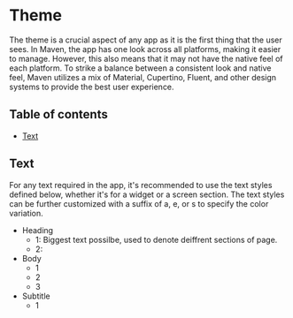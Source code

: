 # Theme
The theme is a crucial aspect of any app as it is the first thing that the user sees. In Maven, the app has one look across all platforms, making it easier to manage. However, this also means that it may not have the native feel of each platform. To strike a balance between a consistent look and native feel, Maven utilizes a mix of Material, Cupertino, Fluent, and other design systems to provide the best user experience.


## Table of contents
- [Text](TODO)


## Text
For any text required in the app, it's recommended to use the text styles defined below, whether it's for a widget or a screen section. The text styles can be further customized with a suffix of a, e, or s to specify the color variation.
- Heading
  - 1: Biggest text possilbe, used to denote deiffrent sections of page.
  - 2: 
- Body
  - 1
  - 2
  - 3
- Subtitle
  - 1
